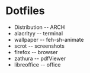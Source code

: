 
# Dotfiles

- Distribution    -- ARCH
- alacrityy	  -- terminal
- wallpaper 	  -- feh-sh-animate
- scrot 	  -- screenshots
- firefox 	  -- browser
- zathura 	  -- pdfViewer
- libreoffice	  -- office  
